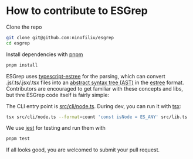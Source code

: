 # How to contribute to ESGrep

Clone the repo

```sh
git clone git@github.com:ninofiliu/esgrep
cd esgrep
```

Install dependencies with [pnpm](https://pnpm.io/installation)

```sh
pnpm install
```

ESGrep uses [typescript-estree](https://typescript-eslint.io/packages/typescript-estree/) for the parsing, which can convert .js/.ts/.jsx/.tsx files into an [abstract syntax tree (AST)](https://en.wikipedia.org/wiki/Abstract_syntax_tree) in the [estree](https://github.com/estree/estree) format. Contributors are encouraged to get familiar with these concepts and libs, but thre ESGrep code itself is fairly simple:

The CLI entry point is [src/cli/node.ts](src/cli/node.ts). During dev, you can run it with [tsx](https://github.com/esbuild-kit/tsx):

```sh
tsx src/cli/node.ts --format=count 'const isNode = ES_ANY' src/lib.ts
```

We use [jest](https://jestjs.io/) for testing and run them with

```sh
pnpm test
```

If all looks good, you are welcomed to submit your pull request.

